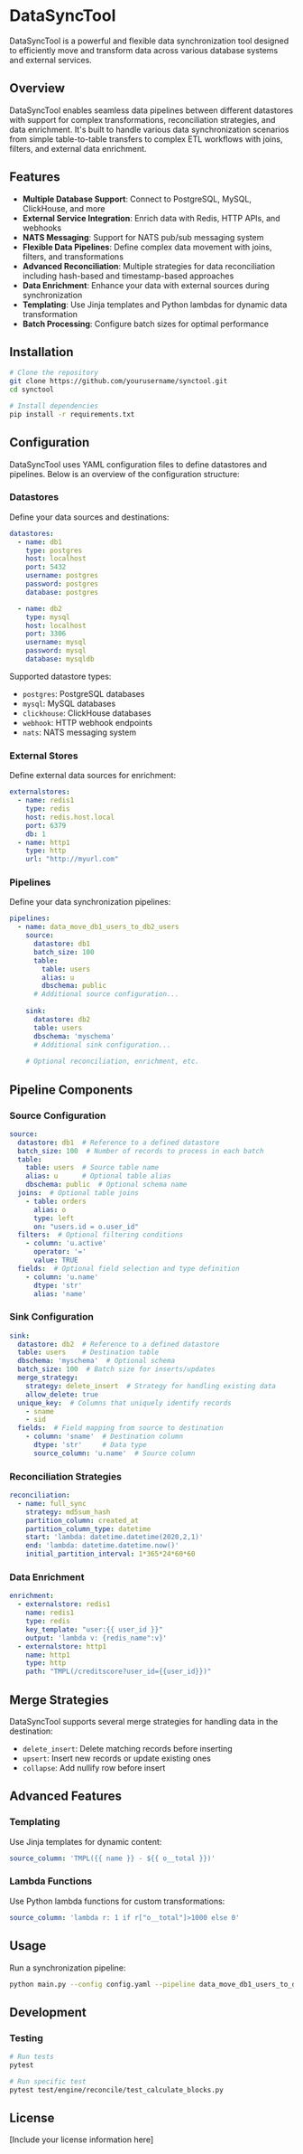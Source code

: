 # DataSyncTool

DataSyncTool is a powerful and flexible data synchronization tool designed to efficiently move and transform data across various database systems and external services.

## Overview

DataSyncTool enables seamless data pipelines between different datastores with support for complex transformations, reconciliation strategies, and data enrichment. It's built to handle various data synchronization scenarios from simple table-to-table transfers to complex ETL workflows with joins, filters, and external data enrichment.

## Features

- **Multiple Database Support**: Connect to PostgreSQL, MySQL, ClickHouse, and more
- **External Service Integration**: Enrich data with Redis, HTTP APIs, and webhooks
- **NATS Messaging**: Support for NATS pub/sub messaging system
- **Flexible Data Pipelines**: Define complex data movement with joins, filters, and transformations
- **Advanced Reconciliation**: Multiple strategies for data reconciliation including hash-based and timestamp-based approaches
- **Data Enrichment**: Enhance your data with external sources during synchronization
- **Templating**: Use Jinja templates and Python lambdas for dynamic data transformation
- **Batch Processing**: Configure batch sizes for optimal performance

## Installation

```bash
# Clone the repository
git clone https://github.com/yourusername/synctool.git
cd synctool

# Install dependencies
pip install -r requirements.txt
```

## Configuration

DataSyncTool uses YAML configuration files to define datastores and pipelines. Below is an overview of the configuration structure:

### Datastores

Define your data sources and destinations:

```yaml
datastores:
  - name: db1
    type: postgres
    host: localhost
    port: 5432
    username: postgres
    password: postgres
    database: postgres

  - name: db2
    type: mysql
    host: localhost
    port: 3306
    username: mysql
    password: mysql
    database: mysqldb
```

Supported datastore types:
- `postgres`: PostgreSQL databases
- `mysql`: MySQL databases
- `clickhouse`: ClickHouse databases
- `webhook`: HTTP webhook endpoints
- `nats`: NATS messaging system

### External Stores

Define external data sources for enrichment:

```yaml
externalstores:
  - name: redis1
    type: redis
    host: redis.host.local
    port: 6379
    db: 1
  - name: http1
    type: http
    url: "http://myurl.com"
```

### Pipelines

Define your data synchronization pipelines:

```yaml
pipelines:
  - name: data_move_db1_users_to_db2_users
    source:
      datastore: db1
      batch_size: 100
      table:
        table: users
        alias: u
        dbschema: public
      # Additional source configuration...
    
    sink:
      datastore: db2
      table: users
      dbschema: 'myschema'
      # Additional sink configuration...
    
    # Optional reconciliation, enrichment, etc.
```

## Pipeline Components

### Source Configuration

```yaml
source:
  datastore: db1  # Reference to a defined datastore
  batch_size: 100  # Number of records to process in each batch
  table:
    table: users  # Source table name
    alias: u      # Optional table alias
    dbschema: public  # Optional schema name
  joins:  # Optional table joins
    - table: orders
      alias: o
      type: left
      on: "users.id = o.user_id"
  filters:  # Optional filtering conditions
    - column: 'u.active'
      operator: '='
      value: TRUE
  fields:  # Optional field selection and type definition
    - column: 'u.name'
      dtype: 'str'
      alias: 'name'
```

### Sink Configuration

```yaml
sink:
  datastore: db2  # Reference to a defined datastore
  table: users    # Destination table
  dbschema: 'myschema'  # Optional schema
  batch_size: 100  # Batch size for inserts/updates
  merge_strategy:
    strategy: delete_insert  # Strategy for handling existing data
    allow_delete: true
  unique_key:  # Columns that uniquely identify records
    - sname
    - sid
  fields:  # Field mapping from source to destination
    - column: 'sname'  # Destination column
      dtype: 'str'     # Data type
      source_column: 'u.name'  # Source column
```

### Reconciliation Strategies

```yaml
reconciliation:
  - name: full_sync
    strategy: md5sum_hash
    partition_column: created_at
    partition_column_type: datetime
    start: 'lambda: datetime.datetime(2020,2,1)'
    end: 'lambda: datetime.datetime.now()'
    initial_partition_interval: 1*365*24*60*60
```

### Data Enrichment

```yaml
enrichment:
  - externalstore: redis1
    name: redis1
    type: redis
    key_template: "user:{{ user_id }}"
    output: 'lambda v: {redis_name":v}'
  - externalstore: http1
    name: http1
    type: http
    path: "TMPL(/creditscore?user_id={{user_id}})"
```

## Merge Strategies

DataSyncTool supports several merge strategies for handling data in the destination:

- `delete_insert`: Delete matching records before inserting
- `upsert`: Insert new records or update existing ones
- `collapse`: Add nullify row before insert

## Advanced Features

### Templating

Use Jinja templates for dynamic content:

```yaml
source_column: 'TMPL({{ name }} - ${{ o__total }})'
```

### Lambda Functions

Use Python lambda functions for custom transformations:

```yaml
source_column: 'lambda r: 1 if r["o__total"]>1000 else 0'
```

## Usage

Run a synchronization pipeline:

```bash
python main.py --config config.yaml --pipeline data_move_db1_users_to_db2_users
```

## Development

### Testing

```bash
# Run tests
pytest

# Run specific test
pytest test/engine/reconcile/test_calculate_blocks.py
```

## License

[Include your license information here]
